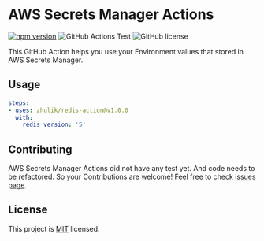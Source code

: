 # AWS Secrets Manager Actions

[![npm version](https://img.shields.io/npm/v/aws-secrets-manager-actions.svg?style=flat)](https://github.com/say8425/aws-secrets-manager-action)
![GitHub Actions Test](https://github.com/say8425/aws-secrets-manager-action/workflows/Test/badge.svg)
![GitHub license](https://img.shields.io/badge/license-MIT-blue.svg)

This GitHub Action helps you use your Environment values that stored in AWS Secrets Manager.

## Usage

```yaml
steps:
- uses: zhulik/redis-action@v1.0.0
  with:
    redis version: '5'
```


## Contributing

AWS Secrets Manager Actions did not have any test yet. And code needs to be refactored.
So your Contributions are welcome! Feel free to check [issues page](https://github.com/say8425/aws-secrets-manager-action/issues).

## License

This project is [MIT](https://github.com/say8425/aws-secrets-manager-action/blob/master/LICENSE) licensed.
